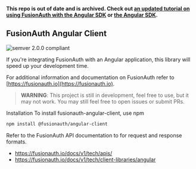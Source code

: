 **This repo is out of date and is archived. Check out [an updated tutorial on using FusionAuth with the Angular SDK](https://fusionauth.io/docs/quickstarts/quickstart-javascript-angular-web) or [the Angular SDK](https://github.com/FusionAuth/fusionauth-angular-sdk/).**

## FusionAuth Angular Client
![semver 2.0.0 compliant](http://img.shields.io/badge/semver-2.0.0-brightgreen.svg?style=flat-square)

If you're integrating FusionAuth with an Angular application, this library will speed up your development time.

For additional information and documentation on FusionAuth refer to [https://fusionauth.io](https://fusionauth.io).

> **WARNING**: This project is still in development, feel free to use, but it may not work. You may still feel free to open issues or submit PRs. 

Installation
To install fusionauth-angular-client, use npm

```bash
npm install @fusionauth/angular-client
```

Refer to the FusionAuth API documentation to for request and response formats.
* https://fusionauth.io/docs/v1/tech/apis/
* https://fusionauth.io/docs/v1/tech/client-libraries/angular
